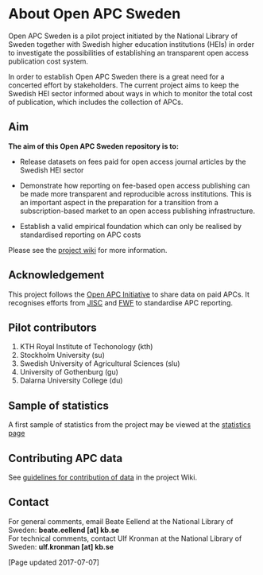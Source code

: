 # About Open APC Sweden

Open APC Sweden is a pilot project initiated by the National Library of Sweden together with Swedish higher education institutions (HEIs) in order to investigate the possibilities of establishing an transparent open access publication cost system. 

In order to establish Open APC Sweden there is a great need for a concerted effort by stakeholders. The current project aims to keep the Swedish HEI sector informed about ways in which to monitor the total cost of publication, which includes the collection of APCs. 

## Aim

**The aim of this Open APC Sweden repository is to:**  

* Release datasets on fees paid for open access journal articles by the Swedish HEI sector

* Demonstrate how reporting on fee-based open access publishing can be made more transparent and reproducible across institutions. This is an important aspect in the preparation for a transition from a subscription-based market to an open access publishing infrastructure. 

* Establish a valid empirical foundation which can only be realised by standardised reporting on APC costs

Please see the [project wiki](https://github.com/Kungbib/openapc-se/wiki) for more information.

## Acknowledgement  
This project follows the [Open APC Initiative](https://github.com/OpenAPC/openapc-de) to share data on paid APCs. It recognises efforts from [JISC](https://www.jisc-collections.ac.uk/Jisc-Monitor/APC-data-collection/) and [FWF](https://figshare.com/articles/Austrian_Science_Fund_FWF_Publication_Cost_Data_2014/1378610) to standardise APC reporting.    

## Pilot contributors 

1. KTH Royal Institute of Techonology (kth)
2. Stockholm University (su)
3. Swedish University of Agricultural Sciences (slu)
4. University of Gothenburg (gu)
5. Dalarna University College (du) 

## Sample of statistics
A first sample of statistics from the project may be viewed at the [statistics page](https://github.com/Kungbib/openapc-se/blob/master/statistics.md)

## Contributing APC data
See [guidelines for contribution of data](https://github.com/Kungbib/openapc-se/wiki/Instructions-for-data-entry) in the project Wiki.

## Contact

For general comments, email Beate Eellend at the National Library of Sweden: **beate.eellend [at] kb.se**  
For technical comments, contact Ulf Kronman at the National Library of Sweden: **ulf.kronman [at] kb.se**

[Page updated 2017-07-07] 